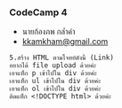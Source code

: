 ### CodeCamp 4

- นายก้องภพ กล่ำคำ
- kkamkham@gmail.com

```
5.สร้าง HTML ตามโจทย์ดังนี้ (Link)
อยากได้ file upload ด้วยค่ะ
เอาแท็ก p เข้าไปใน div ด้วยค่ะ
เอาแท็ก ul เข้าไปใน div ด้วยค่ะ
เอาแท็ก ol เข้าไปใน div ด้วยค่ะ
ติดแท็ก <!DOCTYPE html> ด้วยค่ะ

```
